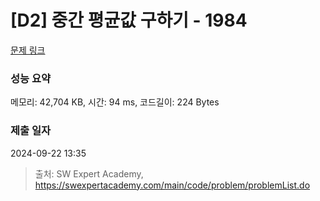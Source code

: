 # [D2] 중간 평균값 구하기 - 1984 

[문제 링크](https://swexpertacademy.com/main/code/problem/problemDetail.do?contestProbId=AV5Pw_-KAdcDFAUq) 

### 성능 요약

메모리: 42,704 KB, 시간: 94 ms, 코드길이: 224 Bytes

### 제출 일자

2024-09-22 13:35



> 출처: SW Expert Academy, https://swexpertacademy.com/main/code/problem/problemList.do